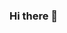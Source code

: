 ### Hi there 👋

<!--
**coder-Aayush/coder-Aayush** is a ✨ _special_ ✨ repository because its `README.md` (this file) appears on your GitHub profile.

Here are some ideas to get you started:

- 🔭 I’m currently working on Awesome Flutter App
- 🌱 I’m currently learning Flutter & Dart
- 👯 I’m looking to collaborate on Awesome Flutter App
- 🤔 I’m looking for help with Awesome Flutter App
- 💬 Ask me about Flutter, Dart & Tech Related
- 📫 How to reach me: [Facebook](https://facebook.com/theaayushb)
- ⚡ Fun fact: I ❤ to Code
